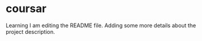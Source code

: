 # coursar
Learning
I am editing the README file. Adding some more details about the project description.
